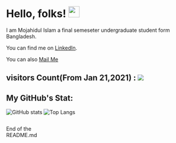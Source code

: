 # Hello, folks! <img src="https://raw.githubusercontent.com/MartinHeinz/MartinHeinz/master/wave.gif" width="30px">
I am Mojahidul Islam a final semeseter undergraduate student form Bangladesh.
<!-- Actual text -->
You can find me on [LinkedIn][3].
<!-- Links to your social media accounts -->
[3]: https://www.linkedin.com/in/mojahidul-islam/
<p>
  <p>You can also <a href="mailto:islamshaheb5@gmail.com">Mail Me</a></p>
</p>

## visitors Count(From Jan 21,2021) : ![](https://visitor-badge.laobi.icu/badge?page_id=islamshaheb.islamshaheb)
## My GitHub's Stat: 

![GitHub stats](https://github-readme-stats.vercel.app/api?username=islamshaheb&show_icons=true&theme=tokyonight)
![Top Langs](https://github-readme-stats.vercel.app/api/top-langs/?username=islamshaheb&theme=tokyonight)


<footer>
<p style="float:left; width: 20%;">
End of the README.md 
</p>
</footer>

